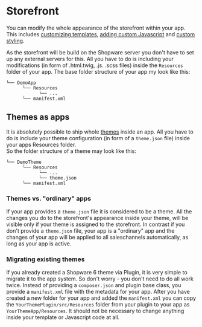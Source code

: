 # Storefront

You can modify the whole appearance of the storefront within your app. This includes [customizing templates](../plugins/storefront/customize-templates.md), [adding custom Javascript](../plugins/storefront/add-custom-javascript.md) and [custom styling](../plugins/storefront/add-custom-styling.md).

As the storefront will be build on the Shopware server you don't have to set up any external servers for this. All you have to do is including your modifications \(in form of .html.twig, .js. .scss files\) inside the `Resources` folder of your app. The base folder structure of your app my look like this:

```text
└── DemoApp
      └── Resources
            └── ...
      └── manifest.xml
```

## Themes as apps

It is absolutely possible to ship whole [themes]() inside an app. All you have to do is include your theme configuration \(in form of a `theme.json` file\) inside your apps Resources folder.  
So the folder structure of a theme may look like this:

```text
└── DemoTheme
      └── Resources
            └── ...
            └── theme.json
      └── manifest.xml
```

### Themes vs. "ordinary" apps

If your app provides a `theme.json` file it is considered to be a theme. All the changes you do to the storefront's appearance inside your theme, will be visible only if your theme is assigned to the storefront. In contrast if you don't provide a `theme.json` file, your app is a "ordinary" app and the changes of your app will be applied to all saleschannels automatically, as long as your app is active.

### Migrating existing themes

If you already created a Shopware 6 theme via Plugin, it is very simple to migrate it to the app system. So don't worry - you don't need to do all work twice. Instead of providing a `composer.json` and plugin base class, you provide a `manifest.xml` file with the metadata for your app. After you have created a new folder for your app and added the `manifest.xml` you can copy the `YourThemePlugin/src/Resources` folder from your plugin to your app as `YourThemeApp/Resources`. It should not be necessary to change anything inside your template or Javascript code at all.

